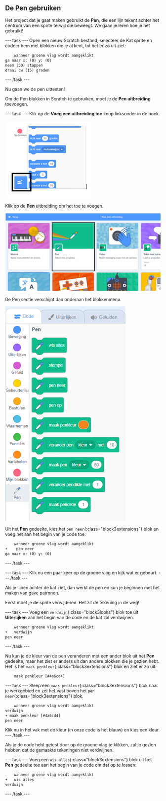 ## De Pen gebruiken

Het project dat je gaat maken gebruikt de **Pen**, die een lijn tekent achter het centrum van een sprite terwijl die beweegt. We gaan je leren hoe je het gebruikt!

\--- task \--- Open een nieuw Scratch bestand, selecteer de Kat sprite en codeer hem met blokken die je al kent, tot het er zo uit ziet:

```blocks3
    wanneer groene vlag wordt aangeklikt
ga naar x: (0) y: (0)
neem (50) stappen
draai cw (15) graden
```

\--- /task \---

Nu gaan we de pen uittesten!

Om de Pen blokken in Scratch te gebruiken, moet je de **Pen uitbreiding** toevoegen.

\--- task \--- Klik op de **Voeg een uitbreiding toe** knop linksonder in de hoek.

![voeg een gemarkeerde knop als uitbreiding toe](images/add-extension-annotated.png)

Klik op de **Pen** uitbreiding om het toe te voegen.

![pen uitbreiding gemarkeerd](images/click-pen-annotated.png)

De Pen sectie verschijnt dan onderaan het blokkenmenu.

![pen uitbreiding blokken](images/pen-extension-blocks.png)

Uit het **Pen** gedeelte, kies het `pen neer`{:class="block3extensions"} blok en voeg het aan het begin van je code toe:

```blocks3
    wanneer groene vlag wordt aangeklikt
+    pen neer
ga naar x: (0) y: (0)
```

\--- /task \---

\--- task \--- Klik nu een paar keer op de groene vlag en kijk wat er gebeurt. \--- /task \---

Als je lijnen achter de kat ziet, dan werkt de pen en kun je beginnen met het maken van gave patronen.

Eerst moet je de sprite verwijderen. Het zit de tekening in de weg!

\--- task \--- Voeg een `verdwijn`{:class="block3looks"} blok toe uit **Uiterlijken** aan het begin van de code en de kat zal verdwijnen.

```blocks3
    wanneer groene vlag wordt aangeklikt
+   verdwijn
pen neer
```

\--- /task \---

Nu kun je de kleur van de pen veranderen met een ander blok uit het **Pen** gedeelte, maar het ziet er anders uit dan andere blokken die je gezien hebt. Het is het `maak penkleur`{:class="block3extensions"} blok en ziet er zo uit:

```blocks3
    maak penkleur [#4a6cd4]
```

\--- task \--- Sleep een `maak penkleur`{:class="block3extensions"} blok naar je werkgebied en zet het vast boven het `pen neer`{:class="block3extensions"} blok.

```blocks3
    wanneer groene vlag wordt aangeklikt
verdwijn
+ maak penkleur [#4a6cd4]
pen neer
```

Klik nu in het vak met de kleur (in onze code is het blauw) en kies een kleur. \--- /task \---

Als je de code hebt getest door op de groene vlag te klikken, zul je gezien hebben dat de gemaakte tekeningen niet verdwijnen.

\--- task \--- Voeg een `wis alles`{:class="block3extensions"} blok uit het **Pen** gedeelte toe aan het begin van je code om dat op te lossen:

```blocks3
    wanneer groene vlag wordt aangeklikt
+   wis alles
verdwijn
```

\--- /task \---
